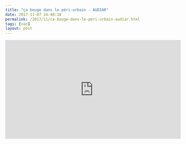 ```yaml
---
title: "ça bouge dans le péri-urbain - AUDIAR"
date: 2017-11-07 14:48:18
permalink: /2017/11/ca-bouge-dans-le-peri-urbain-audiar.html
tags: [nan]
layout: post
---
```


<iframe width="560" height="315" src="https://www.youtube.com/embed/itBc7euRJX0" frameborder="0" allowfullscreen></iframe>
